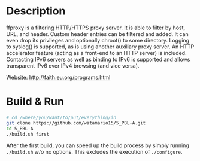 Description
===========

ffproxy is a filtering HTTP/HTTPS proxy server. It is able to filter by host,
URL, and header.  Custom header entries can be filtered and added.
It can even drop its privileges and optionally chroot() to some directory.
Logging to syslog() is supported, as is using another auxiliary proxy server.
An HTTP accelerator feature (acting as a front-end to an HTTP server) is
included.  Contacting IPv6 servers as well as binding to IPv6 is supported
and allows transparent IPv6 over IPv4 browsing (and vice versa).

Website:    http://faith.eu.org/programs.html

Build & Run
===========

```sh
# cd /where/you/want/to/put/everything/in
git clone https://github.com/watamario15/5_PBL-A.git
cd 5_PBL-A
./build.sh first
```

After the first build, you can speed up the build process by simply running `./build.sh` w/o no options. This excludes the execution of `./configure`.